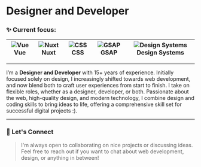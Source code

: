 # Designer and Developer

### ✨ Current focus:

| ![Vue](https://api.iconify.design/logos:vue.svg?color=%23888888) Vue | ![Nuxt](https://api.iconify.design/logos:nuxt-icon.svg?color=%23888888) Nuxt | ![CSS](https://api.iconify.design/logos:css-3.svg?color=%23888888) CSS | ![GSAP](https://api.iconify.design/logos:greensock-icon.svg?color=%23888888) GSAP | ![Design Systems](https://api.iconify.design/tdesign:browse.svg?color=%23888888) Design Systems |
|-----|------|-----|----------------|------|

---

I’m a **Designer and Developer** with 15+ years of experience. Initially focused solely on design, I increasingly shifted towards web development, and now blend both to craft user experiences from start to finish. I take on flexible roles, whether as a designer, developer, or both. Passionate about the web, high-quality design, and modern technology, I combine design and coding skills to bring ideas to life, offering a comprehensive skill set for successful digital projects :).

---

### 🙌 Let's Connect


> I'm always open to collaborating on nice projects or discussing ideas.
> Feel free to reach out if you want to chat about web development, design, or anything in between!

